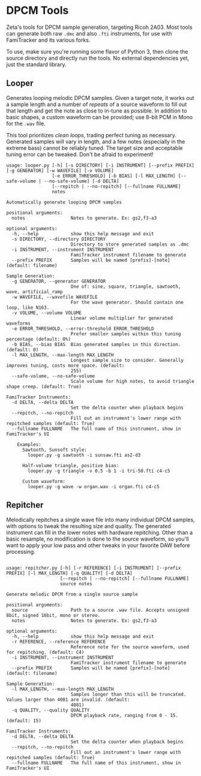 # DPCM Tools
Zeta's tools for DPCM sample generation, targeting Ricoh 2A03. Most tools can generate both raw `.dmc` and also `.fti` instruments, for use with FamiTracker and its various forks.

To use, make sure you're running some flavor of Python 3, then clone the source directory and directly run the tools. No external dependencies yet, just the standard library.

## Looper

Generates looping melodic DPCM samples. Given a target note, it works out a sample length and a number of _repeats_ of a source waveform to fill out that length and get the note as close to in-tune as possible. In addition to basic shapes, a custom waveform can be provided; use 8-bit PCM in Mono for the `.wav` file.

This tool prioritizes _clean loops_, trading perfect tuning as necessary. Generated samples will vary in length, and a few notes (especially in the extreme bass) cannot be reliably tuned. The target size and acceptable tuning error can be tweaked. Don't be afraid to experiment!

```
usage: looper.py [-h] [-s DIRECTORY] [-i INSTRUMENT] [--prefix PREFIX] [-g GENERATOR] [-w WAVEFILE] [-v VOLUME]
                 [-e ERROR_THRESHOLD] [-b BIAS] [-l MAX_LENGTH] [--safe-volume | --no-safe-volume] [-d DELTA]
                 [--repitch | --no-repitch] [--fullname FULLNAME]
                 notes

Automatically generate looping DPCM samples

positional arguments:
  notes                 Notes to generate. Ex: gs2,f3-a3

optional arguments:
  -h, --help            show this help message and exit
  -s DIRECTORY, --directory DIRECTORY
                        Directory to store generated samples as .dmc
  -i INSTRUMENT, --instrument INSTRUMENT
                        FamiTracker instrument filename to generate
  --prefix PREFIX       Samples will be named [prefix]-[note] (default: filename)

Sample Generation:
  -g GENERATOR, --generator GENERATOR
                        One of: sine, square, triangle, sawtooth, wave, artificial_ramp
  -w WAVEFILE, --wavefile WAVEFILE
                        For the wave generator. Should contain one loop, like N163.
  -v VOLUME, --volume VOLUME
                        Linear volume multiplier for generated waveforms
  -e ERROR_THRESHOLD, --error-threshold ERROR_THRESHOLD
                        Prefer smaller samples within this tuning percentage (default: 0%)
  -b BIAS, --bias BIAS  Bias generated samples in this direction. (default: 0)
  -l MAX_LENGTH, --max-length MAX_LENGTH
                        Longest sample size to consider. Generally improves tuning, costs more space. (default:
                        255)
  --safe-volume, --no-safe-volume
                        Scale volume for high notes, to avoid triangle shape creep. (default: True)

FamiTracker Instruments:
  -d DELTA, --delta DELTA
                        Set the delta counter when playback begins
  --repitch, --no-repitch
                        Fill out an instrument's lower range with repitched samples (default: True)
  --fullname FULLNAME   The full name of this instrument, show in FamiTracker's UI

    Examples:
      Sawtooth, Sunsoft style:
        looper.py -g sawtooth -i sunsaw.fti as2-d3

      Half-volume triangle, positive bias:
        looper.py -g triangle -v 0.5 -b 1 -i tri-50.fti c4-c5

      Custom waveform:
        looper.py -g wave -w organ.wav -i organ.fti c4-c5
```

## Repitcher

Melodically repitches a single wave file into many individual DPCM samples, with options to tweak the resulting size and quality. The generated instrument can fill in the lower notes with hardware repitching. Other than a basic resample, no modification is done to the source waveform, so you'll want to apply your low pass and other tweaks in your favorite DAW before processing.

```

usage: repitcher.py [-h] [-r REFERENCE] [-i INSTRUMENT] [--prefix PREFIX] [-l MAX_LENGTH] [-q QUALITY] [-d DELTA]
                    [--repitch | --no-repitch] [--fullname FULLNAME]
                    source notes

Generate melodic DPCM from a single source sample

positional arguments:
  source                Path to a source .wav file. Accepts unsigned 8bit, signed 16bit, mono or stereo.
  notes                 Notes to generate. Ex: gs2,f3-a3

optional arguments:
  -h, --help            show this help message and exit
  -r REFERENCE, --reference REFERENCE
                        Reference note for the source waveform, used for repitching. (default: C4)
  -i INSTRUMENT, --instrument INSTRUMENT
                        FamiTracker instrument filename to generate
  --prefix PREFIX       Samples will be named [prefix]-[note] (default: filename)

Sample Generation:
  -l MAX_LENGTH, --max-length MAX_LENGTH
                        Samples longer than this will be truncated. Values larger than 4081 are invalid. (default:
                        4081)
  -q QUALITY, --quality QUALITY
                        DPCM playback rate, ranging from 0 - 15. (default: 15)

FamiTracker Instruments:
  -d DELTA, --delta DELTA
                        Set the delta counter when playback begins
  --repitch, --no-repitch
                        Fill out an instrument's lower range with repitched samples (default: True)
  --fullname FULLNAME   The full name of this instrument, show in FamiTracker's UI

```
